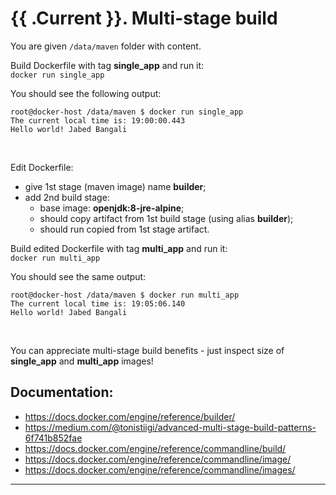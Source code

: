 # {{ .Current }}. Multi-stage build

You are given `/data/maven` folder with content.  

Build Dockerfile with tag **single_app** and run it:  
`docker run single_app`  

You should see the following output:
```
root@docker-host /data/maven $ docker run single_app
The current local time is: 19:00:00.443
Hello world! Jabed Bangali
```
<br>

Edit Dockerfile:
- give 1st stage (maven image) name **builder**;
- add 2nd build stage:
  - base image: **openjdk:8-jre-alpine**;
  - should copy artifact from 1st build stage (using alias **builder**);
  - should run copied from 1st stage artifact.  


Build edited Dockerfile with tag **multi_app** and run it:  
`docker run multi_app`  

You should see the same output:
```
root@docker-host /data/maven $ docker run multi_app
The current local time is: 19:05:06.140
Hello world! Jabed Bangali
```
<br>

You can appreciate multi-stage build benefits - just inspect size of **single_app** and **multi_app** images! 
  
  
## Documentation:
- https://docs.docker.com/engine/reference/builder/
- https://medium.com/@tonistiigi/advanced-multi-stage-build-patterns-6f741b852fae
- https://docs.docker.com/engine/reference/commandline/build/
- https://docs.docker.com/engine/reference/commandline/image/
- https://docs.docker.com/engine/reference/commandline/images/


---